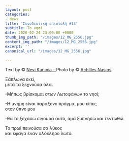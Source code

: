 ```yaml
---
layout: post
categories:
- News
title: 'Συνοδευτική επιστολή #13'
subtitle: Το νησί
date: 2020-02-24 23:00:00 +0000
thumb_img_path: "/images/12_MG_2556.jpg"
content_img_path: "/images/12_MG_2556.jpg"
excerpt: ''
canonical_url: "/images/12_MG_2556.jpg"

---
```

Text by © <a href="https://www.facebook.com/nevi.kaninia" target="blank">Nevi Kaninia - </a>Photo by © <a href="https://anikon.org/" target="blank">Achilles Nasios</a>

Ξάπλωνα εκεί,  
μετά τα ξεχνούσα όλα.

\-Μήπως βρίσκομαι στων Λωτοφάγων το νησί;

\-Η μνήμη είναι παράξενο πράγμα, μου είπες  
στον ύπνο μου

\-θα το ξεχάσω σίγουρα αυτό, άμα ξυπνήσω και τεντωθώ.

Το πρωί πεινούσα σα λύκος  
και έφαγα έναν ολόκληρο λωτό.